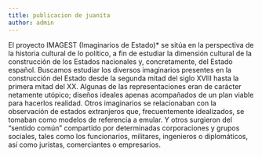 ```yaml
---
title: publicacion de juanita
author: admin
---
```

<p>El proyecto IMAGEST (Imaginarios de Estado)* se sitúa en la perspectiva de la historia cultural de lo político, a fin de estudiar la dimensión cultural de la construcción de los Estados nacionales y, concretamente, del Estado español. Buscamos estudiar los diversos imaginarios presentes en la construcción del Estado desde la segunda mitad del siglo XVIII hasta la primera mitad del XX. Algunas de las representaciones eran de carácter netamente utópico;  diseños  ideales apenas acompañados de un  plan viable  para  hacerlos realidad. Otros imaginarios se relacionaban con la observación de estados extranjeros que, frecuentemente idealizados, se tomaban como modelos de referencia a emular. Y otros surgieron del “sentido común” compartido por determinadas corporaciones y grupos sociales, tales como los funcionarios, militares, ingenieros o diplomáticos, así como juristas, comerciantes o empresarios.</p>